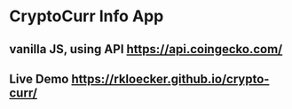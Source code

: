 # CryptoCurr Info App

## vanilla JS, using API https://api.coingecko.com/

## Live Demo https://rkloecker.github.io/crypto-curr/
